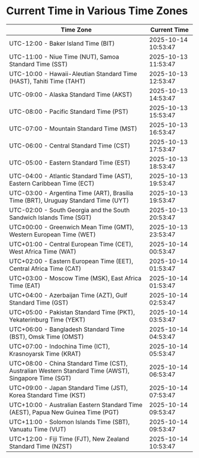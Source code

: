 # Current Time in Various Time Zones

| Time Zone | Current Time |
|-----------|--------------|
| UTC-12:00 - Baker Island Time (BIT) | 2025-10-14 10:53:47 |
| UTC-11:00 - Niue Time (NUT), Samoa Standard Time (SST) | 2025-10-13 11:53:47 |
| UTC-10:00 - Hawaii-Aleutian Standard Time (HAST), Tahiti Time (TAHT) | 2025-10-13 12:53:47 |
| UTC-09:00 - Alaska Standard Time (AKST) | 2025-10-13 14:53:47 |
| UTC-08:00 - Pacific Standard Time (PST) | 2025-10-13 15:53:47 |
| UTC-07:00 - Mountain Standard Time (MST) | 2025-10-13 16:53:47 |
| UTC-06:00 - Central Standard Time (CST) | 2025-10-13 17:53:47 |
| UTC-05:00 - Eastern Standard Time (EST) | 2025-10-13 18:53:47 |
| UTC-04:00 - Atlantic Standard Time (AST), Eastern Caribbean Time (ECT) | 2025-10-13 19:53:47 |
| UTC-03:00 - Argentina Time (ART), Brasília Time (BRT), Uruguay Standard Time (UYT) | 2025-10-13 19:53:47 |
| UTC-02:00 - South Georgia and the South Sandwich Islands Time (SGT) | 2025-10-13 20:53:47 |
| UTC±00:00 - Greenwich Mean Time (GMT), Western European Time (WET) | 2025-10-13 23:53:47 |
| UTC+01:00 - Central European Time (CET), West Africa Time (WAT) | 2025-10-14 00:53:47 |
| UTC+02:00 - Eastern European Time (EET), Central Africa Time (CAT) | 2025-10-14 01:53:47 |
| UTC+03:00 - Moscow Time (MSK), East Africa Time (EAT) | 2025-10-14 01:53:47 |
| UTC+04:00 - Azerbaijan Time (AZT), Gulf Standard Time (GST) | 2025-10-14 02:53:47 |
| UTC+05:00 - Pakistan Standard Time (PKT), Yekaterinburg Time (YEKT) | 2025-10-14 03:53:47 |
| UTC+06:00 - Bangladesh Standard Time (BST), Omsk Time (OMST) | 2025-10-14 04:53:47 |
| UTC+07:00 - Indochina Time (ICT), Krasnoyarsk Time (KRAT) | 2025-10-14 05:53:47 |
| UTC+08:00 - China Standard Time (CST), Australian Western Standard Time (AWST), Singapore Time (SGT) | 2025-10-14 06:53:47 |
| UTC+09:00 - Japan Standard Time (JST), Korea Standard Time (KST) | 2025-10-14 07:53:47 |
| UTC+10:00 - Australian Eastern Standard Time (AEST), Papua New Guinea Time (PGT) | 2025-10-14 09:53:47 |
| UTC+11:00 - Solomon Islands Time (SBT), Vanuatu Time (VUT) | 2025-10-14 09:53:47 |
| UTC+12:00 - Fiji Time (FJT), New Zealand Standard Time (NZST) | 2025-10-14 10:53:47 |
